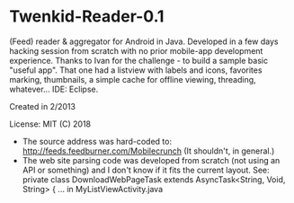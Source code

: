 # Twenkid-Reader-0.1
(Feed) reader &amp; aggregator for Android in Java. 
Developed in a few days hacking session from scratch with no prior mobile-app development experience. Thanks to Ivan for the challenge - to build a sample basic "useful app". That one had a listview with labels and icons, favorites marking, thumbnails, a simple cache for offline viewing, threading, whatever... IDE: Eclipse.

Created in 2/2013

License: MIT (C) 2018 

* The source address was hard-coded to: http://feeds.feedburner.com/Mobilecrunch  (It shouldn't, in general.)
* The web site parsing code was developed from scratch (not using an API or something) and I don't know if it fits the current layout.
  See: private class DownloadWebPageTask extends AsyncTask<String, Void, String> { ... in MyListViewActivity.java




